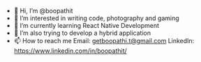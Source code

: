 - 👋 Hi, I’m @boopathit
- 👀 I’m interested in writing code, photography and gaming
- 🌱 I’m currently learning React Native Development
- 💞️ I’m also trying to develop a hybrid application
- 📫 How to reach me 
     Email: getboopathi.t@gmail.com
     LinkedIn: https://www.linkedin.com/in/boopathit/

<!---
boopathit/boopathit is a ✨ special ✨ repository because its `README.md` (this file) appears on your GitHub profile.
You can click the Preview link to take a look at your changes.
--->
